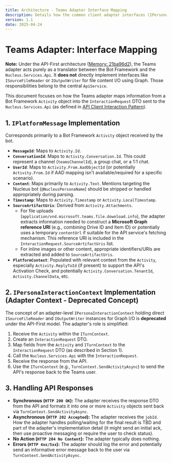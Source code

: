 ```yaml
---
title: Architecture - Teams Adapter Interface Mapping
description: Details how the common client adapter interfaces (IPersonaInteractionContext, IPlatformMessage, etc.) are implemented within the Teams adapter using Bot Framework SDK and Microsoft Graph.
version: 1.1
date: 2025-04-24
---
```


# Teams Adapter: Interface Mapping

**Note:** Under the API-First architecture ([Memory: 21ba96d2](cci:memory/21ba96d2-36ea-4a88-8b6b-ed0fb4d8dd07)), the Teams adapter acts purely as a translator between the Bot Framework and the `Nucleus.Services.Api`. It **does not** directly implement interfaces like `ISourceFileReader` or `IOutputWriter` for file content I/O using Graph. Those responsibilities belong to the central `ApiService`.

This document focuses on how the Teams adapter maps information from a Bot Framework `Activity` object into the `InteractionRequest` DTO sent to the `Nucleus.Services.Api` (as defined in [API Client Interaction Pattern](../Api/ARCHITECTURE_API_CLIENT_INTERACTION.md)).

## 1. `IPlatformMessage` Implementation

Corresponds primarily to a Bot Framework `Activity` object received by the bot.

*   **`MessageId`**: Maps to `Activity.Id`.
*   **`ConversationId`**: Maps to `Activity.Conversation.Id`. This could represent a channel (`teamsChannelId`), a group chat, or a 1:1 chat.
*   **`UserId`**: Maps to `Activity.From.AadObjectId` (or potentially `Activity.From.Id` if AAD mapping isn't available/required for a specific scenario).
*   **`Content`**: Maps primarily to `Activity.Text`. Mentions targeting the Nucleus bot (`@NucleusPersonaName`) should be stripped or handled appropriately during parsing.
*   **`Timestamp`**: Maps to `Activity.Timestamp` or `Activity.LocalTimestamp`.
*   **`SourceArtifactUris`**: Derived from `Activity.Attachments`.
    *   For file uploads (`application/vnd.microsoft.teams.file.download.info`), the adapter extracts information needed to construct a **Microsoft Graph reference URI** (e.g., combining Drive ID and Item ID) or potentially uses a temporary `contentUrl` if suitable for the API service's fetching mechanism. This reference URI is included in the `InteractionRequest.SourceArtifactUris` list.
    *   For inline images or other content, appropriate identifiers/URIs are extracted and added to `SourceArtifactUris`.
*   **`PlatformContext`**: Populated with relevant context from the `Activity`, especially `Activity.ReplyToId` (if present) to support the API's Activation Check, and potentially `Activity.Conversation.TenantId`, `Activity.ChannelData`, etc.

## 2. `IPersonaInteractionContext` Implementation (Adapter Context - Deprecated Concept)

The concept of an adapter-level `IPersonaInteractionContext` holding direct `ISourceFileReader` and `IOutputWriter` instances for Graph I/O is **deprecated** under the API-First model. The adapter's role is simplified:

1.  Receive the `Activity` within the `ITurnContext`.
2.  Create an `InteractionRequest` DTO.
3.  Map fields from the `Activity` and `ITurnContext` to the `InteractionRequest` DTO (as described in Section 1).
4.  Call the `Nucleus.Services.Api` with the `InteractionRequest`.
5.  Receive the response from the API.
6.  Use the `ITurnContext` (e.g., `TurnContext.SendActivityAsync`) to send the API's response back to the Teams user.

## 3. Handling API Responses

*   **Synchronous (`HTTP 200 OK`):** The adapter receives the response DTO from the API and formats it into one or more `Activity` objects sent back via `TurnContext.SendActivityAsync`.
*   **Asynchronous (`HTTP 202 Accepted`):** The adapter receives the `jobId`. How the adapter handles polling/waiting for the final result is TBD and part of the adapter's implementation detail (it might send an initial ack, then use proactive messaging or require the user to check status).
*   **No Action (`HTTP 204 No Content`):** The adapter typically does nothing.
*   **Errors (`HTTP 4xx/5xx`):** The adapter should log the error and potentially send an informative error message back to the user via `TurnContext.SendActivityAsync`.
